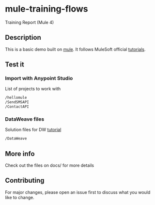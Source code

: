 # mule-training-flows

Training Report (Mule 4)

## Description

This is a basic demo built on [mule](https://www.mulesoft.com/).
It follows MuleSoft official [tutorials](https://developer.mulesoft.com/tutorials-and-howtos).

## Test it

### Import with Anypoint Studio

List of projects to work with

```bash
/hellomule
/SendSMSAPI
/ContactAPI
```

### DataWeave files

Solution files for DW [tutorial](https://developer.mulesoft.com/learn/dataweave/tutorial)

```bash
/DataWeave
```

## More info

Check out the files on docs/ for more details

## Contributing

For major changes, please open an issue first to discuss what you would like to change.

